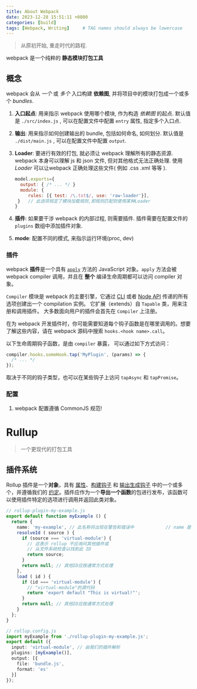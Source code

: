 ```yaml
---
title: About Webpack
date: 2023-12-28 15:51:11 +0800
categories: [build]
tags: [Webpack, Writing]     # TAG names should always be lowercase
---
```


> 从原初开始, 重走时代的路程.

webpack 是一个纯粹的 **静态模块打包工具** 

## 概念

webpack 会从 *一个* 或 *多个* 入口构建 **依赖图**, 并将项目中的模块打包成一个或多个 *bundles*.

1. **入口起点**: 用来指示 webpack 使用哪个模块, 作为构造 *依赖图* 的起点. 默认值是 `./src/index.js` , 可以在配置文件中配置 `entry` 属性, 指定多个入口点.

2. **输出**: 用来指示如何创建输出的 bundle, 包括如何命名, 如何划分. 默认值是 `./dist/main.js` , 可以在配置文件中配置 `output`.

3. **Loader**: 要进行有效的打包, 就必须让 webpack 理解所有的静态资源. webpack 本身可以理解 js 和 json 文件, 但对其他格式无法正确处理. 使用 *Loader* 可以让webpack 正确处理这些文件( 例如 .css .xml 等等 ).

   ```js
   model.exports={
     output: { /* ... */ }
     module: {
     	rules: [{ test: /\.txt$/, use: 'raw-loader'}],
   	}	// 此选项规定了模块加载规则,即规则匹配则使用某种Loader
   }
   ```

4. **插件**: 如果要干涉 webpack 的内部过程, 则需要插件. 插件需要在配置文件的 `plugins` 数组中添加插件对象.

5. **mode**: 配置不同的模式, 来指示运行环境(proc, dev)



### 插件

webpack **插件**是一个具有 [`apply`](https://developer.mozilla.org/en-US/docs/Web/JavaScript/Reference/Global_Objects/Function/apply) 方法的 JavaScript 对象。`apply` 方法会被 webpack compiler 调用，并且在 **整个** 编译生命周期都可以访问 compiler 对象。

`Compiler` 模块是 webpack 的主要引擎，它通过 [CLI](https://www.webpackjs.com/api/cli) 或者 [Node API](https://www.webpackjs.com/api/node) 传递的所有选项创建出一个 compilation 实例。 它扩展（extends）自 `Tapable` 类，用来注册和调用插件。 大多数面向用户的插件会首先在 `Compiler` 上注册。

在为 webpack 开发插件时，你可能需要知道每个钩子函数是在哪里调用的。想要了解这些内容，请在 webpack 源码中搜索 `hooks.<hook name>.call`。

以下生命周期钩子函数，是由 `compiler` 暴露， 可以通过如下方式访问：

```js
compiler.hooks.someHook.tap('MyPlugin', (params) => {
  /* ... */
});
```

取决于不同的钩子类型，也可以在某些钩子上访问 `tapAsync` 和 `tapPromise`。



### 配置

1. webpack 配置遵循 CommonJS 规范!





# Rullup

> 一个更现代的打包工具

## 插件系统

Rollup 插件是一个**对象**，具有 [属性](https://cn.rollupjs.org/plugin-development/#properties)、[构建钩子](https://cn.rollupjs.org/plugin-development/#build-hooks) 和 [输出生成钩子](https://cn.rollupjs.org/plugin-development/#output-generation-hooks) 中的一个或多个，并遵循我们的 [约定](https://cn.rollupjs.org/plugin-development/#conventions)。插件应作为一个**导出一个函数**的包进行发布，该函数可以使用插件特定的选项进行调用并返回此类对象。

```ts
// rollup-plugin-my-example.js
export default function myExample () {
  return {
    name: 'my-example', // 此名称将出现在警告和错误中			// name 是一个 属性
    resolveId ( source ) {														// resolveId 是一个 构建钩子
      if (source === 'virtual-module') {
        // 这表示 rollup 不应询问其他插件或
        // 从文件系统检查以找到此 ID
        return source;
      }
      return null; // 其他ID应按通常方式处理
    },
    load ( id ) {																				// load 是一个 创建钩子
      if (id === 'virtual-module') {
        // "virtual-module"的源代码
        return 'export default "This is virtual!"';
      }
      return null; // 其他ID应按通常方式处理
    }
  };
}

// rollup.config.js
import myExample from './rollup-plugin-my-example.js';
export default ({
  input: 'virtual-module', // 由我们的插件解析
  plugins: [myExample()],
  output: [{
    file: 'bundle.js',
    format: 'es'
  }]
});
```

